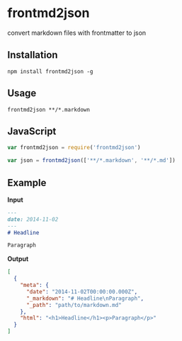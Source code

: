 frontmd2json
============

convert markdown files with frontmatter to json

Installation
------------

```
npm install frontmd2json -g
```

Usage
-----

```
frontmd2json **/*.markdown
```

JavaScript
----------

```js
var frontmd2json = require('frontmd2json')

var json = frontmd2json(['**/*.markdown', '**/*.md'])
```

Example
-------

__Input__
```markdown
---
date: 2014-11-02
---
# Headline

Paragraph
```

__Output__
```json
[
  {
    "meta": {
      "date": "2014-11-02T00:00:00.000Z",
      "_markdown": "# Headline\nParagraph",
      "_path": "path/to/markdown.md"
    },
    "html": "<h1>Headline</h1><p>Paragraph</p>"
  }
]
```
